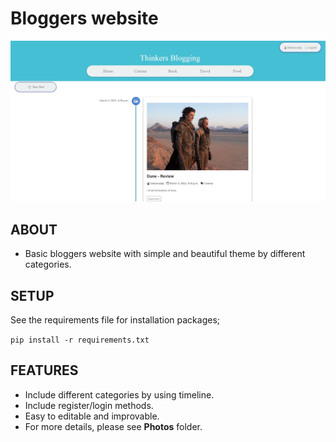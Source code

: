 # Bloggers website
![Program](Photos/Program.jpg)
## ABOUT
- Basic bloggers website with simple and beautiful theme by different categories.



## SETUP

See the requirements file for installation packages;

```pip install -r requirements.txt```

## FEATURES
- Include different categories by using timeline.
- Include register/login methods.
- Easy to editable and improvable.
- For more details, please see **Photos** folder.
